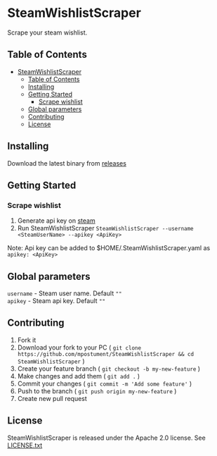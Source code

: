 # SteamWishlistScraper

Scrape your steam wishlist.

## Table of Contents

- [SteamWishlistScraper](#steamwishlistscraper)
  - [Table of Contents](#table-of-contents)
  - [Installing](#installing)
  - [Getting Started](#getting-started)
    - [Scrape wishlist](#scrape-wishlist)
  - [Global parameters](#global-parameters)
  - [Contributing](#contributing)
  - [License](#license)

## Installing

Download the latest binary from [releases](https://github.com/mpostument/SteamWishlistScraper)

## Getting Started

### Scrape wishlist

1. Generate api key on [steam](https://steamcommunity.com/dev/apikey)
2. Run SteamWishlistScraper
   `SteamWishlistScraper --username <SteamUserName> --apikey <ApiKey>`

Note: Api key can be added to $HOME/.SteamWishlistScraper.yaml as `apikey: <ApiKey>`

## Global parameters

`username` - Steam user name. Default `""`  
`apikey` - Steam api key. Default `""`  

## Contributing

1. Fork it
2. Download your fork to your PC ( `git clone https://github.com/mpostument/SteamWishlistScraper && cd SteamWishlistScraper` )
3. Create your feature branch ( `git checkout -b my-new-feature` )
4. Make changes and add them ( `git add .` )
5. Commit your changes ( `git commit -m 'Add some feature'` )
6. Push to the branch ( `git push origin my-new-feature` )
7. Create new pull request

## License

SteamWishlistScraper is released under the Apache 2.0 license. See [LICENSE.txt](https://github.com/mpostument/SteamWishlistScraper/blob/master/LICENSE)